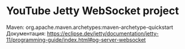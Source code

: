 # YouTube Jetty WebSocket project

Maven: org.apache.maven.archetypes:maven-archetype-quickstart
Документация: https://eclipse.dev/jetty/documentation/jetty-11/programming-guide/index.html#pg-server-websocket